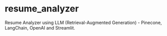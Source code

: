 # resume_analyzer

Resume Analyzer using LLM (Retrieval-Augmented Generation) - Pinecone, LangChain, OpenAI and Streamlit.
